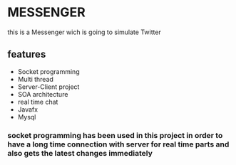 # MESSENGER
this is a Messenger wich is going to simulate Twitter

## features
* Socket programming
* Multi thread 
* Server-Client project 
* SOA architecture 
* real time chat
* Javafx
* Mysql

### socket programming has been used in this project in order to have a long time connection with server for real time parts and also gets the latest changes immediately
